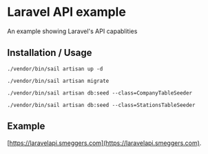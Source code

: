 # Laravel API example

An example showing Laravel's API capablities

## Installation / Usage

`./vendor/bin/sail artisan up -d`

`./vendor/bin/sail artisan migrate`

`./vendor/bin/sail artisan db:seed --class=CompanyTableSeeder`

`./vendor/bin/sail artisan db:seed --class=StationsTableSeeder`




## Example

[https://laravelapi.smeggers.com](https://laravelapi.smeggers.com).
